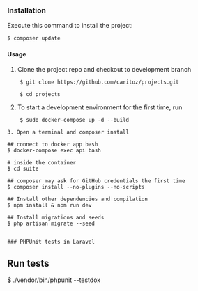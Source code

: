 ### Installation

Execute this command to install the project:

```bash
$ composer update
```

#### Usage
1. Clone the project repo and checkout to development branch
```
    $ git clone https://github.com/caritoz/projects.git
    
    $ cd projects       
```    

2. To start a development environment for the first time, run
```
    $ sudo docker-compose up -d --build

3. Open a terminal and composer install
```
    ## connect to docker app bash
    $ docker-compose exec api bash
    
    # inside the container
    $ cd suite
    
    ## composer may ask for GitHub credentials the first time
    $ composer install --no-plugins --no-scripts

    ## Install other dependencies and compilation
    $ npm install & npm run dev

    ## Install migrations and seeds
    $ php artisan migrate --seed
    
```

### PHPUnit tests in Laravel
````
## Run tests
$ ./vendor/bin/phpunit --testdox
````
